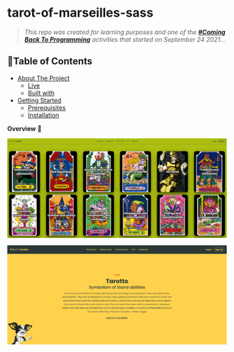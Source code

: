 # tarot-of-marseilles-sass

> _This repo was created for learning purposes and one of the [_**#Coming Back To Programming**_](https://github.com/xvferdy/beginner-portfolio "Beginner Portfolio") activities that started on September 24 2021…_

## :round_pushpin:Table of Contents
- [About The Project](#about-the-project)
    - [Live](#live-httpssimple-chat-app-xvferdynetlifyapp)
    - [Built with](#built-with)   
- [Getting Started](#getting-started)
    - [Prerequisites](#prerequisites)
    - [Installation](#installation)

**Overview** 🌈
<p align="">
  <img src="./assets/overview.png">
</p>
<p align="">
  <img src="./assets/overview2.png">
</p>
